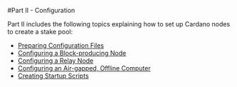 #Part II - Configuration

Part II includes the following topics explaining how to set up Cardano nodes to create a stake pool:

- [Preparing Configuration Files](coins/overview-ada/guide-how-to-build-a-haskell-stakepool-node/part-ii-configuration/preparing-configuration-files.md)
- [Configuring a Block-producing Node](coins/overview-ada/guide-how-to-build-a-haskell-stakepool-node/part-ii-configuration/configuring-a-block-producing-node.md)
- [Configuring a Relay Node](coins/overview-ada/guide-how-to-build-a-haskell-stakepool-node/part-ii-configuration/configuring-a-relay-node.md)
- [Configuring an Air-gapped, Offline Computer](coins/overview-ada/guide-how-to-build-a-haskell-stakepool-node/part-ii-configuration/configuring-an-air-gapped-offline-computer.md)
- [Creating Startup Scripts](coins/overview-ada/guide-how-to-build-a-haskell-stakepool-node/part-ii-configuration/creating-startup-scripts.md)